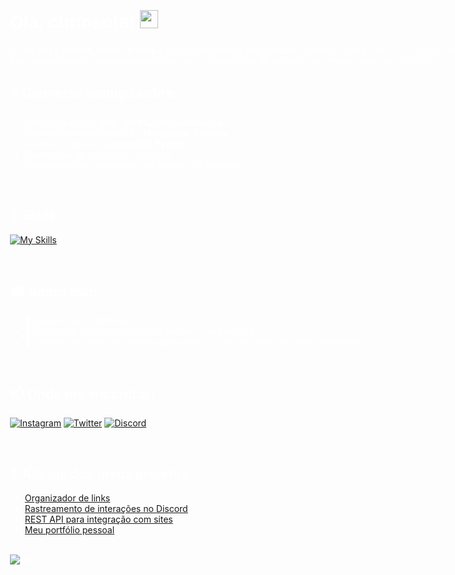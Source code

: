 <div style="background-image: url('icons/background.png'); background-size: cover; background-position: center; color: white; padding: 20px; width: 100vw; height: 100vh; box-sizing: border-box;">

# Olá, curioso(a) <img src="https://cdn.discordapp.com/emojis/1184599007629152336.gif?size=80&quality=lossless" width="29px">

Oi, eu sou o **Brunno**, tenho **19 anos** e passo tanto tempo programando que meu café já tem CPF. Sou um apaixonado por tecnologias, bugs inexplicáveis e aquela sensação de ver o código rodar de primeira (aconteceu uma vez em 2018).

## ⚡ Converse comigo sobre:
- Desenvolvimento web - **HTML/CSS, JavaScript**
- Desenvolvimento backend - **Mongoose, Express**
- Análise de dados - **Javascript, Python**
- Automação de processos robóticos
- E mais algumas coisas que não consigo me lembrar

<br>

## 🧠 Skills

[![My Skills](https://skillicons.dev/icons?i=ae,angular,py,js,eclipse,ts,java,css,html,react,ruby,svelte&perline=4)](https://wxw.lol)

<br>

## 🎓 Sobre mim

- 💼 Engenheiro de Software
- 📖 Estudando e aprendendo todos os dias com a prática
- 🧪 Curioso por natureza, sempre quebrando coisas pra entender como funcionam

<br>

## 📫 Onde me encontrar:

[![Instagram](https://skillicons.dev/icons?i=instagram)](https://instagram.com/brunno.xw)
[![Twitter](https://skillicons.dev/icons?i=twitter)](https://x.com/capotagrelo)
[![Discord](https://skillicons.dev/icons?i=discord)](https://discordapp.com/users/687022032726392839)

<br>

## 🚀 Alguns dos meus projetos

- [Organizador de links](https://147.baby)  
- [Rastreamento de interações no Discord](https://147.tools)  
- [REST API para integração com sites](https://147.rest)  
- [Meu portfólio pessoal](https://wxw.lol)

<br>

<img align="center" alt="GIF" src="https://i.pinimg.com/originals/f6/84/6c/f6846c6a6d128ac0106eea3a85a0125a.gif">
</div>
